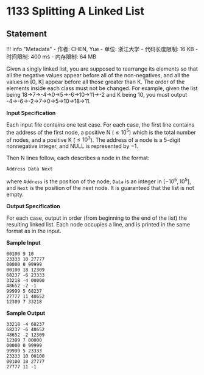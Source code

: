 
# 1133 Splitting A Linked List

## Statement

!!! info "Metadata"
    - 作者: CHEN, Yue
    - 单位: 浙江大学
    - 代码长度限制: 16 KB
    - 时间限制: 400 ms
    - 内存限制: 64 MB

Given a singly linked list, you are supposed to rearrange its elements so that all the negative values appear before all of the non-negatives, and all the values in [0, K] appear before all those greater than K. The order of the elements inside each class must not be changed. For example, given the list being 18→7→-4→0→5→-6→10→11→-2 and K being 10, you must output -4→-6→-2→7→0→5→10→18→11.

**Input Specification**

Each input file contains one test case. For each case, the first line contains the address of the first node, a positive N ($\le 10^5$) which is the total number of nodes, and a positive K ($\le 10^3$). The address of a node is a 5-digit nonnegative integer, and NULL is represented by $-1$.

Then N lines follow, each describes a node in the format:
```
Address Data Next
```
where `Address` is the position of the node, `Data` is an integer in $[-10^5, 10^5]$, and `Next` is the position of the next node. It is guaranteed that the list is not empty.

**Output Specification**

For each case, output in order (from beginning to the end of the list) the resulting linked list. Each node occupies a line, and is printed in the same format as in the input.

**Sample Input**
```plaintext
00100 9 10
23333 10 27777
00000 0 99999
00100 18 12309
68237 -6 23333
33218 -4 00000
48652 -2 -1
99999 5 68237
27777 11 48652
12309 7 33218
```

**Sample Output**
```plaintext
33218 -4 68237
68237 -6 48652
48652 -2 12309
12309 7 00000
00000 0 99999
99999 5 23333
23333 10 00100
00100 18 27777
27777 11 -1
```


